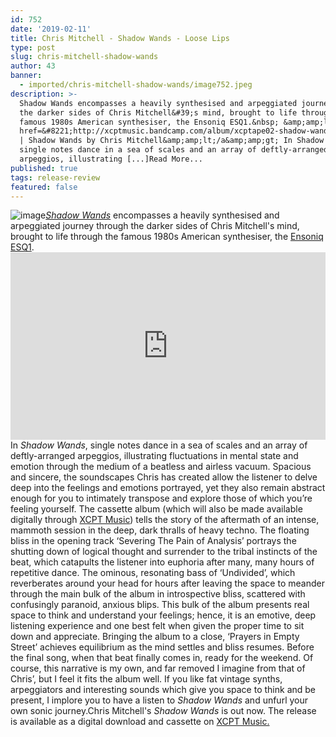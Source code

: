 ```yaml
---
id: 752
date: '2019-02-11'
title: Chris Mitchell - Shadow Wands - Loose Lips
type: post
slug: chris-mitchell-shadow-wands
author: 43
banner:
  - imported/chris-mitchell-shadow-wands/image752.jpeg
description: >-
  Shadow Wands encompasses a heavily synthesised and arpeggiated journey through
  the darker sides of Chris Mitchell&#39;s mind, brought to life through the
  famous 1980s American synthesiser, the Ensoniq ESQ1.&nbsp; &amp;amp;lt;a
  href=&#8221;http://xcptmusic.bandcamp.com/album/xcptape02-shadow-wands&#8221;&amp;amp;gt;XCPTAPE02
  | Shadow Wands by Chris Mitchell&amp;amp;lt;/a&amp;amp;gt; In Shadow Wands,
  single notes dance in a sea of scales and an array of deftly-arranged
  arpeggios, illustrating [...]Read More...
published: true
tags: release-review
featured: false
---
```

![image](../imported/chris-mitchell-shadow-wands/image752.jpeg)[_Shadow Wands_](https://xcptmusic.bandcamp.com/album/xcptape02-shadow-wands) encompasses a heavily synthesised and arpeggiated journey through the darker sides of Chris Mitchell's mind, brought to life through the famous 1980s American synthesiser, the [Ensoniq ESQ1](http://www.vintagesynth.com/ensoniq/ens_esq1.php). <iframe width='100%' height='300' scrolling='no' frameborder='no' allow='autoplay' src='https://bandcamp.com/EmbeddedPlayer/album=1533062595/size=large/bgcol=ffffff/linkcol=0687f5/tracklist=false/artwork=small/transparent=true/'></iframe>In _Shadow Wands_, single notes dance in a sea of scales and an array of deftly-arranged arpeggios, illustrating fluctuations in mental state and emotion through the medium of a beatless and airless vacuum. Spacious and sincere, the soundscapes Chris has created allow the listener to delve deep into the feelings and emotions portrayed, yet they also remain abstract enough for you to intimately transpose and explore those of which you’re feeling yourself. The cassette album (which will also be made available digitally through [XCPT Music](https://xcptmusic.bandcamp.com/)) tells the story of the aftermath of an intense, mammoth session in the deep, dark thralls of heavy techno. The floating bliss in the opening track ‘Severing The Pain of Analysis’ portrays the shutting down of logical thought and surrender to the tribal instincts of the beat, which catapults the listener into euphoria after many, many hours of repetitive dance. The ominous, resonating bass of ‘Undivided’, which reverberates around your head for hours after leaving the space to meander through the main bulk of the album in introspective bliss, scattered with confusingly paranoid, anxious blips. This bulk of the album presents real space to think and understand your feelings; hence, it is an emotive, deep listening experience and one best felt when given the proper time to sit down and appreciate. Bringing the album to a close, ‘Prayers in Empty Street’ achieves equilibrium as the mind settles and bliss resumes. Before the final song, when that beat finally comes in, ready for the weekend. Of course, this narrative is my own, and far removed I imagine from that of Chris’, but I feel it fits the album well. If you like fat vintage synths, arpeggiators and interesting sounds which give you space to think and be present, I implore you to have a listen to _Shadow Wands_ and unfurl your own sonic journey.Chris Mitchell's _Shadow Wands_ is out now. The release is available as a digital download and cassette on [XCPT Music.](https://xcptmusic.bandcamp.com)